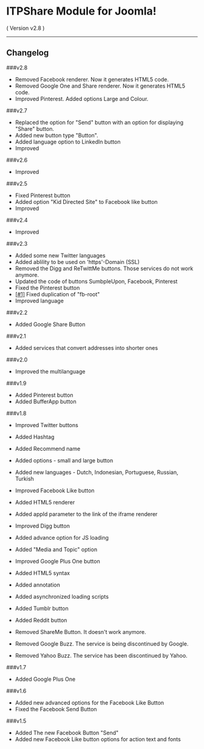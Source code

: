 ITPShare Module for Joomla! 
==========================
( Version v2.8 )
- - -

Changelog
---------

###v2.8
* Removed Facebook renderer. Now it generates HTML5 code.
* Removed Google One and Share renderer. Now it generates HTML5 code.
* Improved Pinterest. Added options Large and Colour.

###v2.7
* Replaced the option for "Send" button with an option for displaying "Share" button.
* Added new button type "Button".
* Added language option to LinkedIn button
* Improved

###v2.6
* Improved

###v2.5
* Fixed Pinterest button
* Added option "Kid Directed Site" to Facebook like button
* Improved 


###v2.4
* Improved

###v2.3
* Added some new Twitter languages
* Added ablility to be used on 'https'-Domain (SSL)
* Removed the Digg and ReTwittMe buttons. Those services do not work anymore.
* Updated the code of buttons SumbpleUpon, Facebook, Pinterest
* Fixed the Pinterest button
* [[#1]](https://github.com/ITPrism/ITPShare-Plugin/issues/1 "Valid CSS for Facebook Like with multiple instances.") Fixed duplication of "fb-root"
* Improved language

###v2.2
* Added Google Share Button

###v2.1
* Added services that convert addresses into shorter ones

###v2.0
* Improved the multilanguage

###v1.9
* Added Pinterest button
* Added BufferApp button

###v1.8
* Improved Twitter buttons
 * Added Hashtag
 * Added Recommend name
 * Added options - small and large button
 * Added new languages - Dutch, Indonesian, Portuguese, Russian, Turkish

* Improved Facebook Like button
 * Added HTML5 renderer
 * Added appId parameter to the link of the iframe renderer
 
* Improved Digg button
 * Added advance option for JS loading
 * Added "Media and Topic" option
 
* Improved Google Plus One button
 * Added HTML5 syntax 
 * Added annotation
 * Added asynchronized loading scripts
  
* Added Tumblr button
* Added Reddit button

* Removed ShareMe Button. It doesn't work anymore.
* Removed Google Buzz. The service is being discontinued by Google.
* Removed Yahoo Buzz. The service has been discontinued by Yahoo.

###v1.7
* Added Google Plus One

###v1.6
* Added new advanced options for the Facebook Like Button
* Fixed the Facebook Send Button

###v1.5
* Added The new Facebook Button "Send"
* Added new Facebook Like button options for action text and fonts